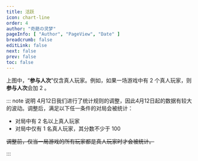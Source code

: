 ```yaml
---
title: 活跃
icon: chart-line
order: 4
author: "奇葩の灵梦"
pageInfo: [ "Author", "PageView", "Date" ]
breadcrumb: false
editLink: false
next: false
prev: false
toc: false
---
```


<Frequency></Frequency>

上图中，“**参与人次**”仅含真人玩家。例如，如果一场游戏中有 2 个真人玩家，则**参与人次**会加 2 。

::: note 说明
4月12日我们进行了统计规则的调整，因此4月12日起的数据有较大的波动。调整后，满足以下任一条件的对局会被统计：
- 对局中有 2 名以上真人玩家
- 对局中仅有 1 名真人玩家，其分数不少于 100

~~调整前，仅当一局游戏的所有玩家都是真人玩家时才会被统计。~~

:::

<script setup>
import Frequency from "@Frequency";
</script>